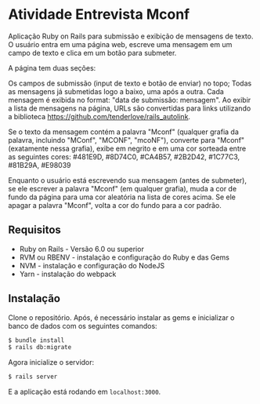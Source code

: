# Atividade Entrevista Mconf

Aplicação Ruby on Rails para submissão e exibição de mensagens de texto. O usuário entra em uma página web, escreve uma mensagem em um campo de texto e clica em um botão para submeter.

A página tem duas seções:

Os campos de submissão (input de texto e botão de enviar) no topo;
Todas as mensagens já submetidas logo a baixo, uma após a outra. Cada mensagem é exibida no format: "data de submissão: mensagem".
Ao exibir a lista de mensagens na página, URLs são convertidas para links utilizando a biblioteca https://github.com/tenderlove/rails_autolink. 

Se o texto da mensagem contém a palavra "Mconf" (qualquer grafia da palavra, incluindo "MConf", "MCONF", "mcoNF"), converte para "Mconf" (exatamente nessa grafia), exibe em negrito e em uma cor sorteada entre as seguintes cores: #481E9D, #8D74C0, #CA4B57, #2B2D42, #1C77C3, #81B29A, #E98039

Enquanto o usuário está escrevendo sua mensagem (antes de submeter), se ele escrever a palavra "Mconf" (em qualquer grafia), muda a cor de fundo da página para uma cor aleatória na lista de cores acima. Se ele apagar a palavra "Mconf", volta a cor do fundo para a cor padrão.

## Requisitos

- Ruby on Rails - Versão 6.0 ou superior
- RVM ou RBENV - instalação e configuração do Ruby e das Gems
- NVM - instalação e configuração do NodeJS
- Yarn - instalação do webpack

## Instalação

Clone o repositório. Após, é necessário instalar as gems e inicializar o banco de dados com os seguintes comandos:
```bash
$ bundle install
$ rails db:migrate
```
Agora inicialize o servidor:
```bash
$ rails server
```
E a aplicação está rodando em `localhost:3000`.

